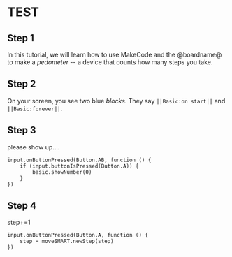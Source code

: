 # TEST


## Step 1

In this tutorial, we will learn how to use MakeCode and the @boardname@ to make a *pedometer* -- a device that counts how many steps you take.

## Step 2

On your screen, you see two blue *blocks*. They say ``||Basic:on start||`` and ``||Basic:forever||``. 


## Step 3

please show up....

```blocks
input.onButtonPressed(Button.AB, function () {
    if (input.buttonIsPressed(Button.A)) {
        basic.showNumber(0)
    }
})
```

## Step 4

step+=1

```blocks
input.onButtonPressed(Button.A, function () {
    step = moveSMART.newStep(step)
})
```
